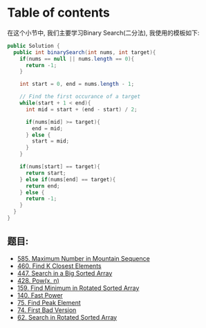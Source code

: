 # Table of contents

在这个小节中, 我们主要学习Binary Search\(二分法\), 我使用的模板如下:

```java
public Solution {
  public int binarySearch(int nums, int target){
    if(nums == null || nums.length == 0){
      return -1;
    }

    int start = 0, end = nums.length - 1;

    // Find the first occurance of a target
    while(start + 1 < end){
      int mid = start + (end - start) / 2;

      if(nums[mid] >= target){
        end = mid;
      } else {
        start = mid;
      }
    }

    if(nums[start] == target){
      return start;
    } else if(nums[end] == target){
      return end;
    } else {
      return -1;
    }
  }
}
```

## 题目:

* [585. Maximum Number in Mountain Sequence](585.-maximum-number-in-mountain-sequence.md)
* [460. Find K Closest Elements](460.-find-k-closest-elements.md)
* [447. Search in a Big Sorted Array](447.-search-in-a-big-sorted-array.md)
* [428. Pow\(x, n\)](428.-pow-x-n.md)
* [159. Find Minimum in Rotated Sorted Array](159.-find-minimum-in-rotated-sorted-array.md)
* [140. Fast Power](140.-fast-power.md)
* [75. Find Peak Element](75.-find-peak-element.md)
* [74. First Bad Version](74.-first-bad-version.md)
* [62. Search in Rotated Sorted Array](62.-search-in-rotated-sorted-array.md)
